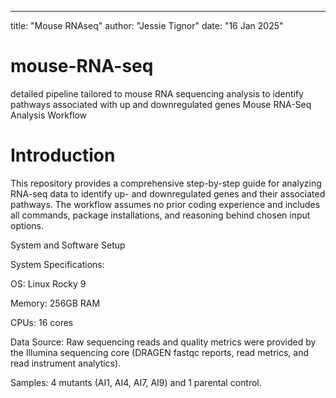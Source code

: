 ---
title: "Mouse RNAseq"
author: "Jessie Tignor"
date: "16 Jan 2025"
# mouse-RNA-seq
detailed pipeline tailored to mouse RNA sequencing analysis to identify pathways associated with up and downregulated genes
Mouse RNA-Seq Analysis Workflow
# Introduction
This repository provides a comprehensive step-by-step guide for analyzing RNA-seq data to identify up- and downregulated genes and their associated pathways. The workflow assumes no prior coding experience and includes all commands, package installations, and reasoning behind chosen input options.

System and Software Setup

System Specifications:

OS: Linux Rocky 9

Memory: 256GB RAM

CPUs: 16 cores

Data Source: Raw sequencing reads and quality metrics were provided by the Illumina sequencing core (DRAGEN fastqc reports, read metrics, and read instrument analytics).

Samples: 4 mutants (AI1, AI4, AI7, AI9) and 1 parental control.
